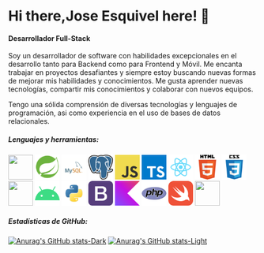 # Hi there,Jose Esquivel here! 👋

#### Desarrollador Full-Stack

Soy un desarrollador de software con habilidades excepcionales en el desarrollo tanto para Backend como para Frontend y Móvil. Me encanta trabajar en proyectos desafiantes y siempre estoy buscando nuevas formas de mejorar mis habilidades y conocimientos. Me gusta aprender nuevas tecnologías, compartir mis conocimientos y colaborar con nuevos equipos. 

Tengo una sólida comprensión de diversas tecnologías y lenguajes de programación, asi como experiencia en el uso de bases de datos relacionales. 

##### Lenguajes y herramientas: 



<div>
  <img src="https://camo.githubusercontent.com/20ffa1c9a31e2c991c8b52b0cb7be938de51db4b7a9299658fef28efb0cc845a/68747470733a2f2f63646e2e6a7364656c6976722e6e65742f67682f64657669636f6e732f64657669636f6e2f69636f6e732f6a6176612f6a6176612d6f726967696e616c2e737667" width="50px" height="50px">
<img src="https://raw.githubusercontent.com/github/explore/8ab0be27a8c97992e4930e630e2d68ba8d819183/topics/spring/spring.png" width="50px" height="50px">
<img src="https://raw.githubusercontent.com/github/explore/80688e429a7d4ef2fca1e82350fe8e3517d3494d/topics/mysql/mysql.png" width="50px" height="50px">
<img src="https://raw.githubusercontent.com/github/explore/80688e429a7d4ef2fca1e82350fe8e3517d3494d/topics/postgresql/postgresql.png" width="50px" height="50px">
<img src="https://raw.githubusercontent.com/github/explore/80688e429a7d4ef2fca1e82350fe8e3517d3494d/topics/javascript/javascript.png" width="50px" height="50px">
<img src="https://raw.githubusercontent.com/github/explore/80688e429a7d4ef2fca1e82350fe8e3517d3494d/topics/typescript/typescript.png" width="50px" height="50px">
<img src="https://raw.githubusercontent.com/github/explore/80688e429a7d4ef2fca1e82350fe8e3517d3494d/topics/react/react.png" width="50px" height="50px">
<img src="https://raw.githubusercontent.com/github/explore/80688e429a7d4ef2fca1e82350fe8e3517d3494d/topics/html/html.png" width="50px" height="50px">
<img src="https://raw.githubusercontent.com/github/explore/80688e429a7d4ef2fca1e82350fe8e3517d3494d/topics/css/css.png" width="50px" height="50px">
<img src="https://github.com/angular/angular/blob/main/aio/src/assets/images/logos/angular/angular.png" width="50px" height="50px">
<img src="https://raw.githubusercontent.com/github/explore/8baf984947f4d9c32006bd03fa4c51ff91aadf8d/topics/android/android.png" width="50px" height="50px">
<img src="https://raw.githubusercontent.com/github/explore/80688e429a7d4ef2fca1e82350fe8e3517d3494d/topics/python/python.png" width="50px" height="50px">
<img src="https://raw.githubusercontent.com/github/explore/80688e429a7d4ef2fca1e82350fe8e3517d3494d/topics/bootstrap/bootstrap.png" width="50px" height="50px">
<img src="https://raw.githubusercontent.com/github/explore/4479d2a2c854198cb00160f8593519c14dc3b905/topics/kotlin/kotlin.png" width="50px" height="50px">
<img src="https://raw.githubusercontent.com/github/explore/ccc16358ac4530c6a69b1b80c7223cd2744dea83/topics/php/php.png" width="50px" height="50px">
<img src="https://raw.githubusercontent.com/github/explore/80688e429a7d4ef2fca1e82350fe8e3517d3494d/topics/swift/swift.png" width="50px" height="50px">
<img src="https://camo.githubusercontent.com/dc9e7e657b4cd5ba7d819d1a9ce61434bd0ddbb94287d7476b186bd783b62279/68747470733a2f2f63646e2e6a7364656c6976722e6e65742f67682f64657669636f6e732f64657669636f6e2f69636f6e732f6769742f6769742d6f726967696e616c2e737667" width="50px" height="50px">
</div>



##### Estadísticas de GitHub:

[![Anurag's GitHub stats-Dark](https://github-readme-stats.vercel.app/api?username=JoseAngelEsquivelIslas&show_icons=true&theme=dark#gh-dark-mode-only)](https://github.com/JoseAngelEsquivelIslas/JoseAngelEsquivelIslas#gh-dark-mode-only)
[![Anurag's GitHub stats-Light](https://github-readme-stats.vercel.app/api?username=JoseAngelEsquivelIslas&show_icons=true&theme=default#gh-light-mode-only)](https://github.com/JoseAngelEsquivelIslas/JoseAngelEsquivelIslas#gh-light-mode-only)

<!--
**JoseAngelEsquivelIslas/JoseAngelEsquivelIslas** is a ✨ _special_ ✨ repository because its `README.md` (this file) appears on your GitHub profile.

Here are some ideas to get you started:

- 🔭 I’m currently working on ...
- 🌱 I’m currently learning ...
- 👯 I’m looking to collaborate on ...
- 🤔 I’m looking for help with ...
- 💬 Ask me about ...
- 📫 How to reach me: ...
- 😄 Pronouns: ...
- ⚡ Fun fact: ...
-->
